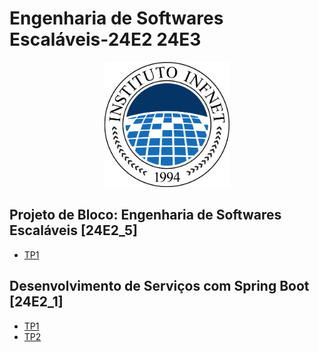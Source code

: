 # Engenharia de Softwares Escaláveis-24E2 24E3
 
<p align="center">
<img src="https://github.com/TorresmThiago/GRLEDS01C2-N2-LC---Desenvolvimento-JAVA/blob/main/logo-infnet.png" alt="Logo Instituto Infnet" width="200"/>
<p>

## Projeto de Bloco: Engenharia de Softwares Escaláveis [24E2_5]

* [TP1](Projeto-de-Bloco/TP1/)


## Desenvolvimento de Serviços com Spring Boot [24E2_1]

* [TP1](Desenvolvimento%20de%20Serviços%20com%20Spring%20Boot%20[24E2_1]/TP1/)
* [TP2](Desenvolvimento%20de%20Serviços%20com%20Spring%20Boot%20[24E2_1]/TP2/)

[logo]: https://github.com/TorresmThiago/GRLEDS01C2-N2-LC---Desenvolvimento-JAVA/blob/main/logo-infnet.png "Logo Instituto Infnet"
